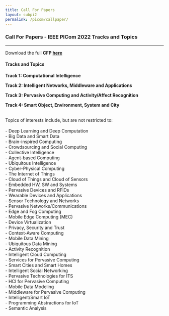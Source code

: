 ```yaml
---
title: Call For Papers
layout: subpi2
permalink: /picom/callpaper/
---
```


<h3>Call For Papers - IEEE PICom 2022 Tracks and Topics</h3>
<hr/>

Download the full <b>CFP <a href="http://cyber-science.org/2022/assets/files/CFP_PICom2022.pdf" target=_new>here</a></b>

<h4>Tracks and Topics</h4>
<p><b>Track 1: Computational Intelligence</b></p>
<p><b>Track 2: Intelligent Networks, Middleware and Applications</b></p>
<p><b>Track 3: Pervasive Computing and Activity/Affect Recognition</b></p>
<p><b>Track 4: Smart Object, Environment, System and City</b></p>

<br>
Topics of interests include, but are not restricted to:<br>
<br>
- Deep Learning and Deep Computation<br>
- Big Data and Smart Data<br>
- Brain-inspired Computing<br>
- Crowdsourcing and Social Computing<br>
- Collective Intelligence<br>
- Agent-based Computing<br>
- Ubiquitous Intelligence<br>
- Cyber-Physical Computing<br>
- The Internet of Things<br>
- Cloud of Things and Cloud of Sensors<br>
- Embedded HW, SW and Systems<br>
- Pervasive Devices and RFIDs<br>
- Wearable Devices and Applications<br>
- Sensor Technology and Networks<br>
- Pervasive Networks/Communications<br>
- Edge and Fog Computing<br>
- Mobile Edge Computing (MEC)<br>
- Device Virtualization<br>
- Privacy, Security and Trust<br>
- Context-Aware Computing<br>
- Mobile Data Mining<br>
- Ubiquitous Data Mining<br>
- Activity Recognition<br>
- Intelligent Cloud Computing<br>
- Services for Pervasive Computing<br>
- Smart Cities and Smart Homes<br>
- Intelligent Social Networking<br>
- Pervasive Technologies for ITS<br>
- HCI for Pervasive Computing<br>
- Mobile Data Modeling<br>
- Middleware for Pervasive Computing<br>
- Intelligent/Smart IoT<br>
- Programming Abstractions for IoT<br>
- Semantic Analysis










